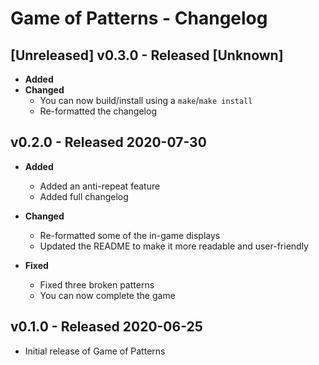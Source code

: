 # Game of Patterns - Changelog

## [Unreleased] v0.3.0 - Released [Unknown]

* **Added**
* **Changed**
  * You can now build/install using a `make`/`make install`
  * Re-formatted the changelog

## v0.2.0 - Released 2020-07-30

* **Added**
  * Added an anti-repeat feature
  * Added full changelog

* **Changed**
  * Re-formatted some of the in-game displays
  * Updated the README to make it more readable and user-friendly

* **Fixed**

  * Fixed three broken patterns
  * You can now complete the game

## v0.1.0 - Released 2020-06-25

* Initial release of Game of Patterns
